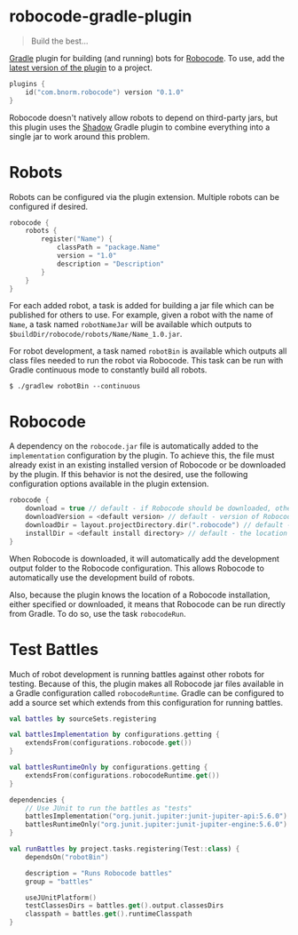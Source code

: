 # robocode-gradle-plugin

> Build the best...

[Gradle] plugin for building (and running) bots for [Robocode]. To use, add the
[latest version of the plugin][com.bnorm.robocode] to a project.

```kotlin
plugins {
    id("com.bnorm.robocode") version "0.1.0"
}
```

Robocode doesn't natively allow robots to depend on third-party jars, but this
plugin uses the [Shadow] Gradle plugin to combine everything into a single jar
to work around this problem.

# Robots

Robots can be configured via the plugin extension. Multiple robots can be
configured if desired.

```kotlin
robocode {
    robots {
        register("Name") {
            classPath = "package.Name"
            version = "1.0"
            description = "Description"
        }
    }
}
```

For each added robot, a task is added for building a jar file which can be
published for others to use. For example, given a robot with the name of
`Name`, a task named `robotNameJar` will be available which outputs to 
`$buildDir/robocode/robots/Name/Name_1.0.jar`.

For robot development, a task named `robotBin` is available which outputs all
class files needed to run the robot via Robocode. This task can be run with
Gradle continuous mode to constantly build all robots.

```shell
$ ./gradlew robotBin --continuous
```

# Robocode

A dependency on the `robocode.jar` file is automatically added to the
`implementation` configuration by the plugin. To achieve this, the file must
already exist in an existing installed version of Robocode or be downloaded by
the plugin. If this behavior is not the desired, use the following configuration
options available in the plugin extension.

```kotlin
robocode {
    download = true // default - if Robocode should be downloaded, otherwise the installDir is used
    downloadVersion = <default version> // default - version of Robocode to download
    downloadDir = layout.projectDirectory.dir(".robocode") // default - where Robocode should be downloaded
    installDir = <default install directory> // default - the location where Robocode is installed
}
```

When Robocode is downloaded, it will automatically add the development output
folder to the Robocode configuration. This allows Robocode to automatically use
the development build of robots.

Also, because the plugin knows the location of a Robocode installation, either
specified or downloaded, it means that Robocode can be run directly from Gradle.
To do so, use the task `robocodeRun`.

# Test Battles

Much of robot development is running battles against other robots for testing.
Because of this, the plugin makes all Robocode jar files available in a Gradle
configuration called `robocodeRuntime`. Gradle can be configured to add a source
set which extends from this configuration for running battles.

```kotlin
val battles by sourceSets.registering

val battlesImplementation by configurations.getting {
    extendsFrom(configurations.robocode.get())
}

val battlesRuntimeOnly by configurations.getting {
    extendsFrom(configurations.robocodeRuntime.get())
}

dependencies {
    // Use JUnit to run the battles as "tests" 
    battlesImplementation("org.junit.jupiter:junit-jupiter-api:5.6.0")
    battlesRuntimeOnly("org.junit.jupiter:junit-jupiter-engine:5.6.0")
}

val runBattles by project.tasks.registering(Test::class) {
    dependsOn("robotBin")

    description = "Runs Robocode battles"
    group = "battles"

    useJUnitPlatform()
    testClassesDirs = battles.get().output.classesDirs
    classpath = battles.get().runtimeClasspath
}
```

[Gradle]: https://gradle.org/
[Robocode]: https://robocode.sourceforge.io/
[com.bnorm.robocode]: https://plugins.gradle.org/plugin/com.bnorm.robocode
[Shadow]: https://imperceptiblethoughts.com/shadow/
